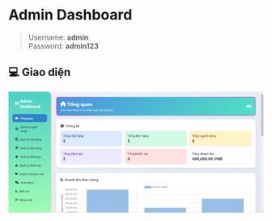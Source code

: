 # Admin Dashboard

> Username: **admin**  
> Password: **admin123**

## 💻 Giao diện

![Dashboard Screenshot](assets/img/dashboard-demo.png)
